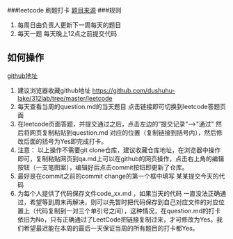 ###leetcode 刷题打卡
[题目来源](https://leetcode-cn.com/problemset/all/)
###规则
1. 每周日由负责人更新下一周每天的题目
2. 每天一题 每天晚上12点之前提交代码

## 如何操作
[github地址](https://github.com/dushuhu-lake/312lab.git)        
1. 建议浏览器收藏github地址 https://github.com/dushuhu-lake/312lab/tree/master/leetcode	        
2. 每天查看当周的question.md的当天题目 点击链接即可切换到leetcode答题页面	        
3. 在leetcode页面答题，并提交通过之后，点击左边的”提交记录“-->"通过" 然后将网页复制粘贴到question.md 对应的位置（复制链接到括号内），然后修改后面的括号为Yes即完成打卡。	        
4. 注意： 以上操作不需要git clone仓库，建议收藏仓库地址，在浏览器中操作即可，复制粘贴网页到qa.md上可以在github的网页操作，点击右上角的编辑按钮（一支笔图案），编辑好后点击commit按钮即更新了仓库。
5. 最好是在commit之前的commit change的第一个框中填写 某某提交今天的代码
6. 为每个人提供了代码保存文件code_xx.md ，如果当天的代码 一直没法正确通过，希望等到周末再解决，则可以先暂时把代码保存到自己对应文件的对应位置上（代码复制到一对三个单引号之间），这种情况，在question.md的打卡依旧为No，只有正确通过了LeetCode把链接复制过来，才可修改为Yes。我们希望最迟能在本周的最后一天保证当周的所有题目的打卡都Yes。

